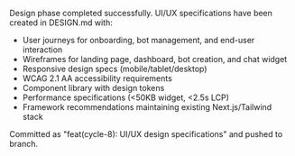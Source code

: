 Design phase completed successfully. UI/UX specifications have been created in DESIGN.md with:

- User journeys for onboarding, bot management, and end-user interaction
- Wireframes for landing page, dashboard, bot creation, and chat widget
- Responsive design specs (mobile/tablet/desktop)
- WCAG 2.1 AA accessibility requirements
- Component library with design tokens
- Performance specifications (<50KB widget, <2.5s LCP)
- Framework recommendations maintaining existing Next.js/Tailwind stack

Committed as "feat(cycle-8): UI/UX design specifications" and pushed to branch.
